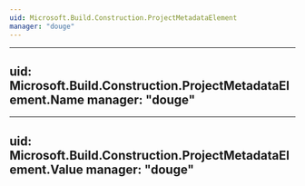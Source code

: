 ```yaml
---
uid: Microsoft.Build.Construction.ProjectMetadataElement
manager: "douge"
---
```


---
uid: Microsoft.Build.Construction.ProjectMetadataElement.Name
manager: "douge"
---

---
uid: Microsoft.Build.Construction.ProjectMetadataElement.Value
manager: "douge"
---
